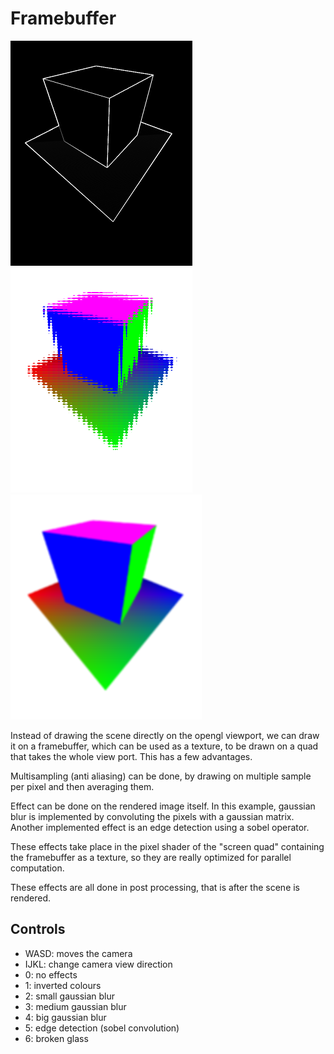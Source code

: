 # Framebuffer

![screenshot1](../screenshots/framebuffer_1.png) ![screenshot1](../screenshots/framebuffer_2.png)
![screenshot1](../screenshots/framebuffer_3.png)

Instead of drawing the scene directly on the opengl viewport, we can draw it on a framebuffer, which can be used as
a texture, to be drawn on a quad that takes the whole view port. This has a few advantages.

Multisampling (anti aliasing) can be done, by drawing on multiple sample per pixel and then averaging them.

Effect can be done on the rendered image itself. In this example, gaussian blur is implemented by convoluting the pixels with a gaussian matrix.
Another implemented effect is an edge detection using a sobel operator.

These effects take place in the pixel shader of the "screen quad" containing the framebuffer as a texture, so they are really optimized for parallel computation.

These effects are all done in post processing, that is after the scene is rendered.

## Controls

- WASD: moves the camera
- IJKL: change camera view direction
- 0: no effects
- 1: inverted colours
- 2: small gaussian blur
- 3: medium gaussian blur
- 4: big gaussian blur
- 5: edge detection (sobel convolution)
- 6: broken glass
